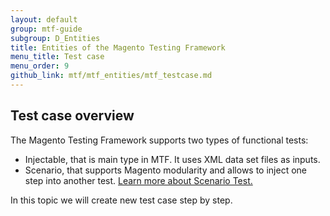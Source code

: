 ```yaml
---
layout: default
group: mtf-guide
subgroup: D_Entities
title: Entities of the Magento Testing Framework
menu_title: Test case
menu_order: 9
github_link: mtf/mtf_entities/mtf_testcase.md
---
```


<h2 id="mtf_testcase_overview">Test case overview</h2>

The Magento Testing Framework supports two types of functional tests:

- Injectable, that is main type in MTF. It uses XML data set files as inputs.
- Scenario, that supports Magento modularity and allows to inject one step into another test.
<a href="{{site.gdeurl}}mtf/mtf_entities/mtf_scenariotest.html">Learn more about Scenario Test.</a>

In this topic we will create new test case step by step.